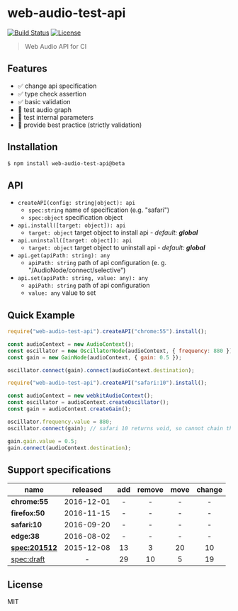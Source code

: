 # web-audio-test-api
[![Build Status](https://img.shields.io/travis/mohayonao/web-audio-test-api-2.svg?style=flat-square)](https://travis-ci.org/mohayonao/web-audio-test-api-2)
[![License](https://img.shields.io/badge/license-MIT-brightgreen.svg?style=flat-square)](https://mohayonao.mit-license.org/)

> Web Audio API for CI

## Features

- :white_check_mark: change api specification
- :white_check_mark: type check assertion
- :white_check_mark: basic validation
- :construction_worker: test audio graph
- :construction_worker: test internal parameters
- :construction_worker: provide best practice (strictly validation)

## Installation

```sh
$ npm install web-audio-test-api@beta
```

## API

- `createAPI(config: string|object): api`
  - `spec:string` name of specification (e.g. "safari")
  - `spec:object` specification object
- `api.install([target: object]): api`
  - `target: object` target object to install api - _default: **global**_
- `api.uninstall([target: object]): api`
  - `target: object` target object to uninstall api - _default: **global**_
- `api.get(apiPath: string): any`
  - `apiPath: string` path of api configuration (e. g. "/AudioNode/connect/selective")
- `api.set(apiPath: string, value: any): any`
  - `apiPath: string` path of api configuration
  - `value: any` value to set

## Quick Example

```js
require("web-audio-test-api").createAPI("chrome:55").install();

const audioContext = new AudioContext();
const oscillator = new OscillatorNode(audioContext, { frequency: 880 });
const gain = new GainNode(audioContext, { gain: 0.5 });

oscillator.connect(gain).connect(audioContext.destination);
```

```js
require("web-audio-test-api").createAPI("safari:10").install();

const audioContext = new webkitAudioContext();
const oscillator = audioContext.createOscillator();
const gain = audioContext.createGain();

oscillator.frequency.value = 880;
oscillator.connect(gain); // safari 10 returns void, so cannot chain the next.

gain.gain.value = 0.5;
gain.connect(audioContext.destination);
```

## Support specifications

| name              | released   | add    | remove | move   | change |
|-------------------|:----------:|:------:|:------:|:------:|:------:|
| **chrome:55**     | 2016-12-01 |      - |      - |      - |      - |
| **firefox:50**    | 2016-11-15 |      - |      - |      - |      - |
| **safari:10**     | 2016-09-20 |      - |      - |      - |      - |
| **edge:38**       | 2016-08-02 |      - |      - |      - |      - |
| **[spec:201512]** | 2015-12-08 |     13 |      3 |     20 |     10 |
| [spec:draft]      |          - |     29 |     10 |      5 |     19 |

[spec:201512]: https://www.w3.org/TR/2015/WD-webaudio-20151208/
[spec:draft]: https://webaudio.github.io/web-audio-api/

## License
MIT
